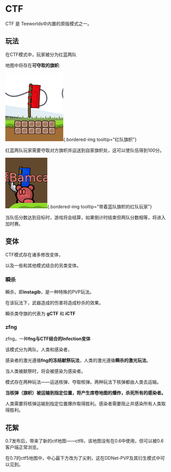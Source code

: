 # CTF
CTF 是 Teeworlds中内置的原版模式之一。

## 玩法
在CTF模式中，玩家被分为红蓝两队

地图中将存在**可夺取的旗帜**:

![红队旗帜](resources/teeworlds/ctf-flag.png){.bordered-img tooltip="红队旗帜"}

红蓝两队玩家需要夺取对方旗帜并运送到自家旗帜处，这可以使队伍得到100分。

![带着蓝队旗帜的红队玩家](resources/teeworlds/ctf-player.png){.bordered-img tooltip="带着蓝队旗帜的红队玩家"}

当队伍分数达到目标时，游戏将会结算，如果倒计时结束但两队分数相等，将进入加时赛。
## 变体

CTF模式存在诸多修改变体，

以及一些和其他模式结合的另类变体。

### 瞬杀
瞬杀，即**instagib**，是一种特殊的PVP玩法。

在该玩法下，武器造成的伤害将造成秒杀的效果。

瞬杀类夺旗的代表为 **gCTF** 和 **iCTF**

### zfng
zfng，一种**fng与CTF结合的Infection变体**

该模式分为两队，人类和感染者，

感染者的激光遵循**fng的冻结献祭玩法**，人类的激光遵循**瞬杀的激光玩法**。

当人类被献祭时，将会被感染为感染者。

模式存在两种玩法——运送核弹、夺取核弹。两种玩法下核弹都由人类去运输。

**当核弹（旗帜）被运输到指定位置，将产生席卷地图的爆炸，杀死所有的感染者。**

人类需要将核弹运输到指定位置爆炸取得胜利。感染者需要阻止并感染所有人类取得胜利。

## 花絮

0.7发布后，带来了新的ctf地图——ctf8，该地图没有在0.6中使用，但可以被0.6客户端正常浏览。

在0.7的ctf5地图中，中心最下方改为了尖刺，这在DDNet-PVP及其衍生模式中可以见到。
